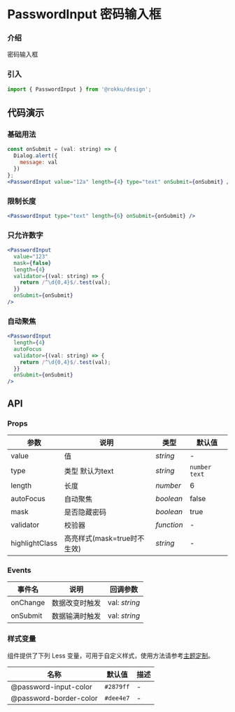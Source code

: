 # PasswordInput 密码输入框

### 介绍

密码输入框

### 引入

```js
import { PasswordInput } from '@rokku/design';
```

## 代码演示

### 基础用法

```jsx
const onSubmit = (val: string) => {
  Dialog.alert({
    message: val
  })
};
<PasswordInput value="12a" length={4} type="text" onSubmit={onSubmit} />
```

### 限制长度

```jsx
<PasswordInput type="text" length={6} onSubmit={onSubmit} />
```

### 只允许数字

```jsx
<PasswordInput
  value="123"
  mask={false}
  length={4}
  validator={(val: string) => {
    return /^\d{0,4}$/.test(val);
  }}
  onSubmit={onSubmit}
/>
```

### 自动聚焦

```jsx
<PasswordInput
  length={4}
  autoFocus
  validator={(val: string) => {
    return /^\d{0,4}$/.test(val);
  }}
  onSubmit={onSubmit}
/>
```

## API

### Props

| 参数 | 说明 | 类型 | 默认值 |
| --- | --- | --- | --- |
| value | 值  | _string_ | - |
| type  | 类型 默认为text | _string_ | `number` `text` |
| length | 长度 | _number_ | 6 |
| autoFocus | 自动聚焦 | _boolean_ | false |
| mask | 是否隐藏密码 | _boolean_ | true |
| validator | 校验器 | _function_ | - |
| highlightClass | 高亮样式(mask=true时不生效) | _string_ | - |

### Events

| 事件名 | 说明       | 回调参数       |
| ------ | ---------- | -------------- |
| onChange  | 数据改变时触发 | val: _string_ |
| onSubmit  | 数据输满时触发 | val: _string_ |


### 样式变量

组件提供了下列 Less 变量，可用于自定义样式，使用方法请参考[主题定制](#/zh-CN/theme)。

| 名称                      | 默认值               | 描述 |
| ------------------------- | -------------------- | ---- |
| @password-input-color     | `#2879ff`            | -    |
| @password-border-color    | `#dee4e7`            | -    |
